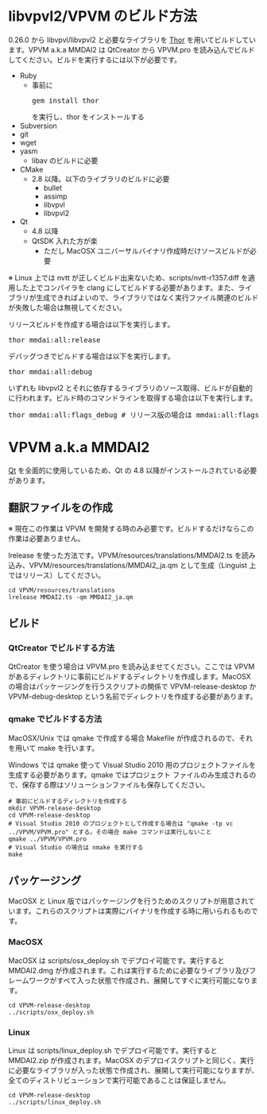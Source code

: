 libvpvl2/VPVM のビルド方法
==========================

0.26.0 から libvpvl/libvpvl2 と必要なライブラリを [Thor](https://github.com/wycats/thor "Thor") を用いてビルドしています。VPVM a.k.a MMDAI2 は QtCreator から VPVM.pro を読み込んでビルドしてください。ビルドを実行するには以下が必要です。

  - Ruby
    - 事前に <pre>gem install thor</pre> を実行し、thor をインストールする
  - Subversion
  - git
  - wget
  - yasm
    - libav のビルドに必要
  - CMake
    - 2.8 以降。以下のライブラリのビルドに必要
	  - bullet
	  - assimp
	  - libvpvl
	  - libvpvl2
  - Qt
    - 4.8 以降
    - QtSDK 入れた方が楽
      - ただし MacOSX ユニバーサルバイナリ作成時だけソースビルドが必要

※ Linux 上では nvtt が正しくビルド出来ないため、scripts/nvtt-r1357.diff を適用した上でコンパイラを clang にしてビルドする必要があります。また、ライブラリが生成できればよいので、ライブラリではなく実行ファイル関連のビルドが失敗した場合は無視してください。

リリースビルドを作成する場合は以下を実行します。

<pre>thor mmdai:all:release
</pre>

デバッグつきでビルドする場合は以下を実行します。

<pre>thor mmdai:all:debug
</pre>

いずれも libvpvl2 とそれに依存するライブラリのソース取得、ビルドが自動的に行われます。ビルド時のコマンドラインを取得する場合は以下を実行します。

<pre>thor mmdai:all:flags_debug # リリース版の場合は mmdai:all:flags_release
</pre>

VPVM a.k.a MMDAI2
=================

[Qt](http://qt.digia.com "Qt") を全面的に使用しているため、Qt の 4.8 以降がインストールされている必要があります。

## 翻訳ファイルをの作成
※ 現在この作業は VPVM を開発する時のみ必要です。ビルドするだけならこの作業は必要ありません。

lrelease を使った方法です。VPVM/resources/translations/MMDAI2.ts を読み込み、VPVM/resources/translations/MMDAI2_ja.qm として生成（Linguist 上ではリリース）してください。

<pre><code>cd VPVM/resources/translations
lrelease MMDAI2.ts -qm MMDAI2_ja.qm
</code></pre>

## ビルド

### QtCreator でビルドする方法

QtCreator を使う場合は VPVM.pro を読み込ませてください。ここでは VPVM があるディレクトリに事前にビルドするディレクトリを作成します。MacOSX の場合はパッケージングを行うスクリプトの関係で VPVM-release-desktop かVPVM-debug-desktop という名前でディレクトリを作成する必要があります。

### qmake でビルドする方法

MacOSX/Unix では qmake で作成する場合 Makefile が作成されるので、それを用いて make を行います。

Windows では qmake 使って Visual Studio 2010 用のプロジェクトファイルを生成する必要があります。qmake ではプロジェクト
ファイルのみ生成されるので、保存する際はソリューションファイルも保存してください。

<pre><code># 事前にビルドするディレクトリを作成する
mkdir VPVM-release-desktop
cd VPVM-release-desktop
# Visual Studio 2010 のプロジェクトとして作成する場合は "qmake -tp vc ../VPVM/VPVM.pro" とする。その場合 make コマンドは実行しないこと
qmake ../VPVM/VPVM.pro
# Visual Studio の場合は nmake を実行する
make
</code></pre>

## パッケージング

MacOSX と Linux 版ではパッケージングを行うためのスクリプトが用意されています。これらのスクリプトは実際にバイナリを作成する時に用いられるものです。

### MacOSX 

MacOSX は scripts/osx_deploy.sh でデプロイ可能です。実行すると MMDAI2.dmg が作成されます。これは実行するために必要なライブラリ及びフレームワークがすべて入った状態で作成され、展開してすぐに実行可能になります。

<pre><code>cd VPVM-release-desktop
../scripts/osx_deploy.sh
</code></pre>

### Linux

Linux は scripts/linux_deploy.sh でデプロイ可能です。実行すると MMDAI2.zip が作成されます。MacOSX のデプロイスクリプトと同じく、実行に必要なライブラリが入った状態で作成され、展開して実行可能になりますが、全てのディストリビューションで実行可能であることは保証しません。

<pre><code>cd VPVM-release-desktop
../scripts/linux_deploy.sh
</code></pre>

